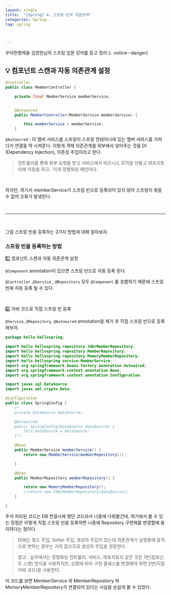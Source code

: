 ```yaml
---
layout: single
title:  "[Spring] 4. 스프링 빈과 의존관계"
categories: Spring
tag: spring



---
```


우아한형제들 김영한님의 스프링 입문 강의를 듣고 정리
{: .notice--danger}


## 💡 컴포넌트 스캔과 자동 의존관계 설정

```java
@Controller
public class MemberController {

    private final MemberService memberService;


    @Autowired
    public MemberController(MemberService memberService) {

        this.memberService = memberService;
    }

```

`@Autowired` : 이 멤버 서비스를 스프링이 스프링 컨테이너에 있는 멤버 서비스를 가져다가 연결을 딱 시켜준다. 이렇게 객체 의존관계를 외부에서 넣어주는 것을 DI (Dependency Injection), 의존성 주입이라고 한다.

> 컨트롤러를 통해 외부 요청을 받고 서비스에서 비즈니스 로직을 만들고 레포지토리에 저장을 하고.. 이게 정형화된 패턴이다.

<br/>

하지만, 여기서 memberService가 스프링 빈으로 등록되어 있지 않아 스프링이 찾을 수 없어 오류가 발생한다.

<br/>

<hr/>

<br/>

그럼 스프링 빈을 등록하는 2가지 방법에 대해 알아보자.

### 스프링 빈을 등록하는 방법

1️⃣ 컴포넌트 스캔과 자동 의존관계 설정

`@Component` annotation이 있으면 스프링 빈으로 자동 등록 된다.

`@Controller` ,`@Service` , `@Repository` 모두 `@Component` 를 포함하기 때문에 스프링 빈에 자동 등록 될 수 있다.

<br/>

2️⃣ 자바 코드로 직접 스프링 빈 등록

`@Service`, `@Repository`, `@Autowired` annotation을 제거 후 직접 스프링 빈으로 등록해보자.

```java
package hello.hellospring;

import hello.hellospring.repository.JdbcMemberRepository;
import hello.hellospring.repository.MemberRepository;
import hello.hellospring.repository.MemoryMemberRepository;
import hello.hellospring.service.MemberService;
import org.springframework.beans.factory.annotation.Autowired;
import org.springframework.context.annotation.Bean;
import org.springframework.context.annotation.Configuration;

import javax.sql.DataSource;
import javax.xml.crypto.Data;

@Configuration
public class SpringConfig {
	/*
    private DataSource dataSource;

    @Autowired
    public SpringConfig(DataSource dataSource) {
        this.dataSource = dataSource;
    }*/

    @Bean
    public MemberService memberService() {
        return new MemberService(memberRepository());

    }

    @Bean
    public MemberRepository memberRepository() {

        return new MemoryMemberRepository();
        //return new JdbcMemberRepository(dataSource);
    }

}

```

주석 처리된 코드는 DB 연결시에 했던 코드라서 나중에 다뤄볼건데, 여기에서 볼 수 있는 장점은 이렇게 직접 스프링 빈을 등록하면 나중에 Repository 구현체를 변경할때 용이하다는 점이다.

> DI에는 필드 주입, Setter 주입, 생성자 주입이 있는데 의존관계가 실행중에 동적으로 변하는 경우는 거의 없으므로 생성자 주입을 권장한다.
>
> 참고 : 실무에서는 정형화된 컨트롤러, 서비스, 레포지토리 같은 것은 1번(컴포넌트 스캔) 방식을 사용하지만, 상황에 따라 구현 클래스를 변경해야 하면 2번(직접 자바 코드)을 사용한다.



이 코드를 보면 MemberService 와 MemberRepostiory 와 MemoryMemberRepository가 연결되어 있다는 사실을 손쉽게 볼 수 있었다.